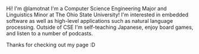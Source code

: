 Hi! I'm @lamotnat
I'm a Computer Science Engineering Major and Linguistics Minor at The Ohio State University! 
I'm interested in embedded software as well as high-level applications such as natural language processing.
Outside of CSE I'm self-teaching Japanese, enjoy board games, and listen to a number of podcasts.

Thanks for checking out my page :D
